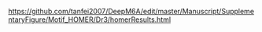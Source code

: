 

https://github.com/tanfei2007/DeepM6A/edit/master/Manuscript/SupplementaryFigure/Motif_HOMER/Dr3/homerResults.html
